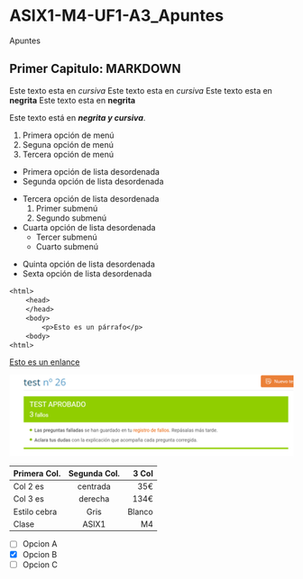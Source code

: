 # ASIX1-M4-UF1-A3_Apuntes

Apuntes

## Primer Capitulo: MARKDOWN

Este texto esta en *cursiva*
Este texto esta en _cursiva_
Este texto esta en **negrita**
Este texto esta en __negrita__

Este texto está en **_negrita y cursiva_**.

1. Primera opción de menú
2. Seguna opción de menú
3. Tercera opción de menú

* Primera opción de lista desordenada
* Segunda opción de lista desordenada
- Tercera opción de lista desordenada
    1. Primer submenú
    2. Segundo submenú
- Cuarta opción de lista desordenada
    * Tercer submenú
    * Cuarto submenú
+ Quinta opción de lista desordenada
+ Sexta opción de lista desordenada

```
<html> 
    <head>
    </head>
    <body>
        <p>Esto es un párrafo</p>
    <body>
<html>
```
[Esto es un enlance](http://joan23.fje.edu "Enlance a la web del cole")

![Esto es una foto de prueba](https://github.com/QuicoSanchez/ASIX1-M4-UF1-A3_Apuntes/blob/main/Test.png "Titulo opcional de la imagen")

|Primera Col.|Segunda Col.|3 Col|
|---------------|:------------:|---------:|
|Col 2 es|centrada|35€|
|Col 3 es| derecha|134€|
|Estilo cebra|Gris|Blanco|
|Clase|ASIX1|M4|

-[ ] Opcion A
-[X] Opcion B
-[ ] Opcion C